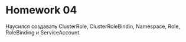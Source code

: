 # Homework 04

Наусился создавать ClusterRole, ClusterRoleBindin, Namespace, Role, RoleBinding и ServiceAccount.

